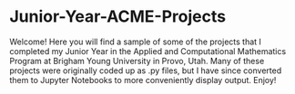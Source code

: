# Junior-Year-ACME-Projects

Welcome! Here you will find a sample of some of the projects that I completed my Junior Year in the Applied and Computational Mathematics Program at 
Brigham Young University in Provo, Utah. Many of these projects were originally coded up as .py files, but I have since converted them to Jupyter
Notebooks to more conveniently display output. Enjoy!
